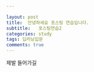 ```yaml
---

layout: post
title:  안녕하세요 포스팅 연습입니다.
subtitle:   포스팅연습2
categories: study
tags: 딥러닝입문
comments: true
---
```


제발 들어가길
